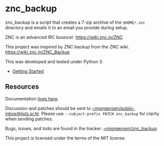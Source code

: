 # znc_backup

znc_backup is a script that creates a 7-zip archive of the `$HOME/.znc`
directory and emails it to an email you provide during setup.

ZNC is an advanced IRC bouncer. <https://wiki.znc.in/ZNC>

This project was inspired by ZNC backup from the ZNC wiki.
<https://wiki.znc.in/ZNC_Backup>

This was developed and tested under Python 3.

* [Getting Started][0]

[0]: https://man.sr.ht/~mjorgensen/znc_backup/getting-started.md

## Resources

Documentation [lives here][docs].

Discussion and patches should be sent to
[~mjorgensen/public-inbox@lists.sr.ht][list]. Please use
`--subject-prefix PATCH znc_backup` for clairty when sending patches.

Bugs, issues, and todo are found in the tracker:
[~mjorgensen/znc_backup][tracker]

This project is licensed under the terms of the MIT license.

[docs]: https://man.sr.ht/~mjorgensen/znc_backup
[tracker]: https://todo.sr.ht/~mjorgensen/znc_backup
[list]: https://lists.sr.ht/~mjorgensen/public-inbox
